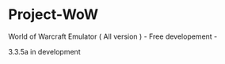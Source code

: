 Project-WoW
===========

World of Warcraft Emulator ( All version ) - Free developement -

3.3.5a in development